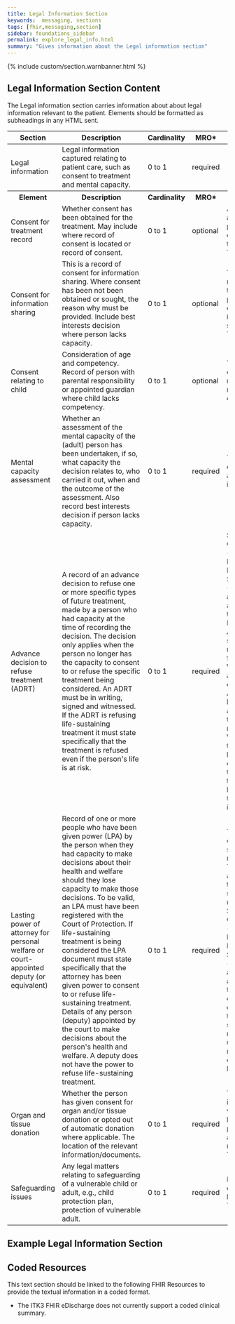 ```yaml
---
title: Legal Information Section
keywords:  messaging, sections
tags: [fhir,messaging,section]
sidebar: foundations_sidebar
permalink: explore_legal_info.html
summary: "Gives information about the Legal information section"
---
```


{% include custom/section.warnbanner.html %}

## Legal Information Section Content ##
The Legal information section carries information about about legal information relevant to the patient. Elements should be formatted as subheadings in any HTML sent.

<table style="width:100%;max-width: 100%;">
	<thead>
		<tr>
			<th width="18%">Section</th>
			<th width="30%">Description</th>
			<th width="11%">Cardinality</th>
			<th width="11%">MRO*</th>
			<th width="30%">Values</th>
		</tr>
	</thead>
	<tbody>
		<tr>
			<td>Legal information</td>
			<td>Legal information captured relating to patient care, such as consent to treatment and mental capacity.</td>
			<td>0 to 1</td>
			<td>required</td>
			<td>&nbsp;</td>
		</tr>
		<tr>
			<th>Element</th>
			<th>Description</th>
			<th>Cardinality</th>
			<th>MRO*</th>
			<th>Values</th>
		</tr>
		<tr>
			<td>Consent for treatment record</td>
			<td>Whether consent has been obtained for the treatment. May include where record of consent is located or record of consent.</td>
			<td>0 to 1</td>
			<td>optional</td>
			<td>A statement about the patient's consent to treatment. Text.</td>
		</tr>
		<tr>
			<td>Consent for information sharing</td>
			<td>This is a record of consent for information sharing. Where consent has been not been obtained or sought, the reason why must be provided. Include best interests decision where person lacks capacity.</td>
			<td>0 to 1</td>
			<td>optional</td>
			<td>This is a record of the person's consent to information sharing. Text</td>
		</tr>
		<tr>
			<td>Consent relating to child</td>
			<td>Consideration of age and competency. Record of person with parental responsibility or appointed guardian where child lacks competency.</td>
			<td>0 to 1</td>
			<td>optional</td>
			<td>The consent record relating to a child. Text.</td>
		</tr>
		<tr>
			<td>Mental capacity assessment</td>
			<td>Whether an assessment of the mental capacity of the (adult) person has been undertaken, if so, what capacity the decision relates to, who carried it out, when and the outcome of the assessment. Also record best interests decision if person lacks capacity.</td>
			<td>0 to 1</td>
			<td>required</td>
			<td>The record of the assessment in free text.</td>
		</tr>
		<tr>
			<td>Advance decision to refuse treatment (ADRT)</td>
			<td>A record of an advance decision to refuse one or more specific types of future treatment, made by a person who had capacity at the time of recording the decision. The decision only applies when the person no longer has the capacity to consent to or refuse the specific treatment being considered. An ADRT must be in writing, signed and witnessed. If the ADRT is refusing life-sustaining treatment it must state specifically that the treatment is refused even if the person's life is at risk.</td>
			<td>0 to 1</td>
			<td>required</td>
			<td>SNOMED CT codes (see National Information Standard (SCCI1580) and associated text. Location of ADRT should be recorded as free text. Where available a copy of the ADRT may be appended to the record. Where there has been a change in the ADRT this should be noted in the record in free text.</td>
		</tr>
		<tr>
			<td>Lasting power of attorney  for personal welfare  or court-appointed deputy (or equivalent)</td>
			<td>Record of one or more people who have been given power (LPA) by the person when they had capacity to make decisions about their health and welfare should they lose capacity to make those decisions. To be valid, an LPA must have been registered with the Court of Protection. If life-sustaining treatment is being considered the LPA document must state specifically that the attorney has been given power to consent to or refuse life-sustaining treatment. Details of any person (deputy) appointed by the court to make decisions about the person's health and welfare. A deputy does not have the power to refuse life-sustaining treatment.</td>
			<td>0 to 1</td>
			<td>required</td>
			<td>The name of the LPA should be recorded. The authority of the LPA should be recorded as SNOMED CT codes (see National Information Standard (SCCI1580) and associated text. The contact details of the LPA should be recorded under the relevant contacts heading.</td>
		</tr>
		<tr>
			<td>Organ and tissue donation</td>
			<td>Whether the person has given consent for organ and/or tissue donation or opted out of automatic donation where applicable. The location of the relevant information/documents.</td>
			<td>0 to 1</td>
			<td>required</td>
			<td>This is information volunteered by the patient and/or relatives. Text</td>
		</tr>
		<tr>
			<td>Safeguarding issues</td>
			<td>Any legal matters relating to safeguarding of a vulnerable child or adult, e.g., child protection plan, protection of vulnerable adult.</td>
			<td>0 to 1</td>
			<td>required</td>
			<td>Information obtained locally. Text.</td>
		</tr>
	</tbody>
</table>

## Example Legal Information Section ##

<script src="https://gist.github.com/IOPS-DEV/407d219b7bcc5f70343690974d11e6b5.js"></script>

## Coded Resources ##

This text section should be linked to the following FHIR Resources to provide the textual information in a coded format.

- The ITK3 FHIR eDischarge does not currently support a coded clinical summary.






